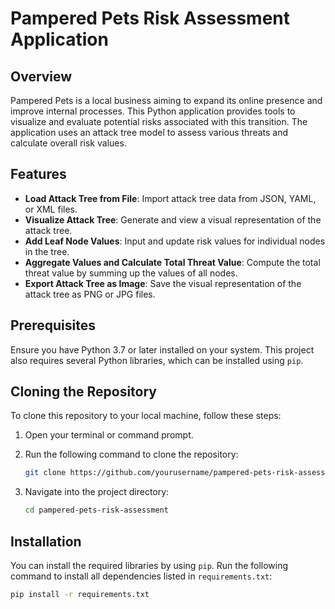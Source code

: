 # Pampered Pets Risk Assessment Application

## Overview

Pampered Pets is a local business aiming to expand its online presence and improve internal processes. This Python application provides tools to visualize and evaluate potential risks associated with this transition. The application uses an attack tree model to assess various threats and calculate overall risk values.

## Features

- **Load Attack Tree from File**: Import attack tree data from JSON, YAML, or XML files.
- **Visualize Attack Tree**: Generate and view a visual representation of the attack tree.
- **Add Leaf Node Values**: Input and update risk values for individual nodes in the tree.
- **Aggregate Values and Calculate Total Threat Value**: Compute the total threat value by summing up the values of all nodes.
- **Export Attack Tree as Image**: Save the visual representation of the attack tree as PNG or JPG files.

## Prerequisites

Ensure you have Python 3.7 or later installed on your system. This project also requires several Python libraries, which can be installed using `pip`.

## Cloning the Repository

To clone this repository to your local machine, follow these steps:

1. Open your terminal or command prompt.
2. Run the following command to clone the repository:

    ```bash
    git clone https://github.com/yourusername/pampered-pets-risk-assessment.git
    ```

3. Navigate into the project directory:

    ```bash
    cd pampered-pets-risk-assessment
    ```

## Installation

You can install the required libraries by using `pip`. Run the following command to install all dependencies listed in `requirements.txt`:

```bash
pip install -r requirements.txt

